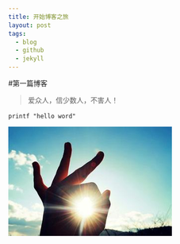 ```yaml
---
title: 开始博客之旅
layout: post
tags:
  - blog
  - github
  - jekyll
---
```



#第一篇博客
> 爱众人，信少数人，不害人！


    printf "hello word"


![My Blog](/media/files/2014/07/20/myblog.jpg)
